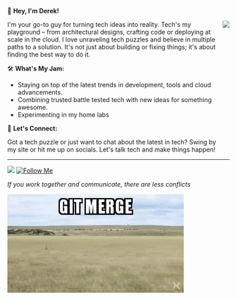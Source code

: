 👋 **Hey, I'm Derek!**

<img  src="./imgs/thoughtworks-gif_dribbble.gif" height="290px" align="right" />

I'm your go-to guy for turning tech ideas into reality. Tech's my playground – from architectural designs, crafting code or deploying at scale in the cloud. I love unraveling tech puzzles and believe in multiple paths to a solution. It's not just about building or fixing things; it's about finding the best way to do it. 

🛠 **What's My Jam:**
- Staying on top of the latest trends in development, tools and cloud advancements.
- Combining trusted battle tested tech with new ideas for something awesome.
- Experimenting in my home labs

📢 **Let's Connect:**

Got a tech puzzle or just want to chat about the latest in tech? Swing by my site or hit me up on socials. Let's talk tech and make things happen!

---
![](https://komarev.com/ghpvc/?username=dereklarmstrong&label=views)
[![Follow Me](https://img.shields.io/github/followers/dereklarmstrong?label=Follow&style=social)](https://github.com/dereklarmstrong)


*If you work together and communicate, there are less conflicts*

![Engineering](imgs/git-merge.gif) 
